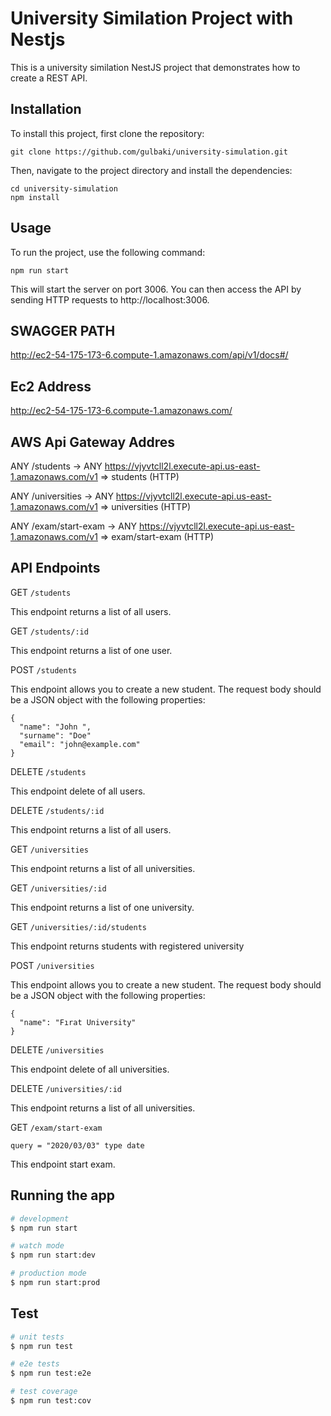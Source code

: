 
# University Similation Project with Nestjs

This is a university similation NestJS project that demonstrates how to create a REST API.

## Installation

To install this project, first clone the repository:

```
git clone https://github.com/gulbaki/university-simulation.git
```

Then, navigate to the project directory and install the dependencies:

```
cd university-simulation
npm install
```

## Usage

To run the project, use the following command:


```
npm run start
```
This will start the server on port 3006. You can then access the API by sending HTTP requests to http://localhost:3006.


## SWAGGER PATH

http://ec2-54-175-173-6.compute-1.amazonaws.com/api/v1/docs#/
## Ec2  Address

http://ec2-54-175-173-6.compute-1.amazonaws.com/
  
## AWS Api Gateway   Addres
ANY /students → ANY https://vjyvtcll2l.execute-api.us-east-1.amazonaws.com/v1 => students (HTTP)


ANY /universities → ANY https://vjyvtcll2l.execute-api.us-east-1.amazonaws.com/v1 => universities (HTTP)

ANY /exam/start-exam → ANY https://vjyvtcll2l.execute-api.us-east-1.amazonaws.com/v1 => exam/start-exam (HTTP)


## API Endpoints
GET `/students`

This endpoint returns a list of all users.

GET `/students/:id` 

This endpoint returns a list of one user.

POST `/students` 

This endpoint allows you to create a new student. The request body should be a JSON object with the following properties:

````
{
  "name": "John ",
  "surname": "Doe"
  "email": "john@example.com"
}
````

DELETE `/students` 

This endpoint delete  of all users.

DELETE `/students/:id` 

This endpoint returns a list of all users.


GET `/universities`

This endpoint returns a list of all universities.

GET `/universities/:id` 

This endpoint returns a list of one university.

GET `/universities/:id/students` 

This endpoint returns students with registered university

POST `/universities` 

This endpoint allows you to create a new student. The request body should be a JSON object with the following properties:

````
{
  "name": "Fırat University"
}
````

DELETE `/universities` 

This endpoint delete  of all universities.

DELETE `/universities/:id` 

This endpoint returns a list of all universities.

GET `/exam/start-exam` 

````
query = "2020/03/03" type date
````
This endpoint start exam.


## Running the app

```bash
# development
$ npm run start

# watch mode
$ npm run start:dev

# production mode
$ npm run start:prod
```

## Test

```bash
# unit tests
$ npm run test

# e2e tests
$ npm run test:e2e

# test coverage
$ npm run test:cov
```

